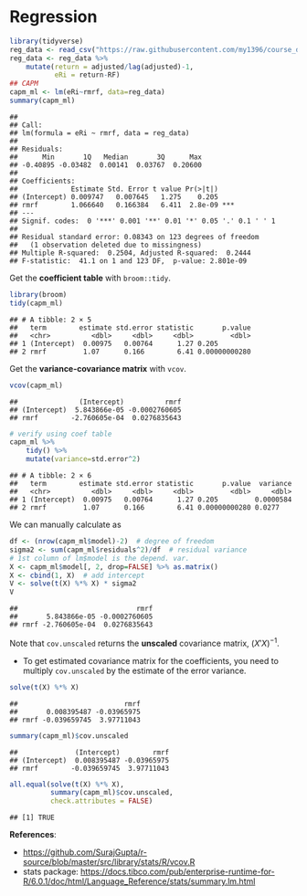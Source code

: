 # Regression


```r
library(tidyverse)
reg_data <- read_csv("https://raw.githubusercontent.com/my1396/course_dataset/refs/heads/main/META_monthly_factor_model_2014-2024.csv")
reg_data <- reg_data %>% 
    mutate(return = adjusted/lag(adjusted)-1,
           eRi = return-RF)
## CAPM
capm_ml <- lm(eRi~rmrf, data=reg_data)
summary(capm_ml)
```

```
## 
## Call:
## lm(formula = eRi ~ rmrf, data = reg_data)
## 
## Residuals:
##      Min       1Q   Median       3Q      Max 
## -0.40895 -0.03482  0.00141  0.03767  0.20600 
## 
## Coefficients:
##             Estimate Std. Error t value Pr(>|t|)    
## (Intercept) 0.009747   0.007645   1.275    0.205    
## rmrf        1.066640   0.166384   6.411  2.8e-09 ***
## ---
## Signif. codes:  0 '***' 0.001 '**' 0.01 '*' 0.05 '.' 0.1 ' ' 1
## 
## Residual standard error: 0.08343 on 123 degrees of freedom
##   (1 observation deleted due to missingness)
## Multiple R-squared:  0.2504,	Adjusted R-squared:  0.2444 
## F-statistic:  41.1 on 1 and 123 DF,  p-value: 2.801e-09
```

Get the **coefficient table** with `broom::tidy`.


```r
library(broom)
tidy(capm_ml)
```

```
## # A tibble: 2 × 5
##   term        estimate std.error statistic       p.value
##   <chr>          <dbl>     <dbl>     <dbl>         <dbl>
## 1 (Intercept)  0.00975   0.00764      1.27 0.205        
## 2 rmrf         1.07      0.166        6.41 0.00000000280
```


Get the **variance-covariance matrix** with `vcov`.


```r
vcov(capm_ml)
```

```
##               (Intercept)          rmrf
## (Intercept)  5.843866e-05 -0.0002760605
## rmrf        -2.760605e-04  0.0276835643
```

```r
# verify using coef table
capm_ml %>% 
    tidy() %>% 
    mutate(variance=std.error^2)
```

```
## # A tibble: 2 × 6
##   term        estimate std.error statistic       p.value  variance
##   <chr>          <dbl>     <dbl>     <dbl>         <dbl>     <dbl>
## 1 (Intercept)  0.00975   0.00764      1.27 0.205         0.0000584
## 2 rmrf         1.07      0.166        6.41 0.00000000280 0.0277
```


We can manually calculate as

```r
df <- (nrow(capm_ml$model)-2)  # degree of freedom
sigma2 <- sum(capm_ml$residuals^2)/df  # residual variance
# 1st column of lm$model is the depend. var.
X <- capm_ml$model[, 2, drop=FALSE] %>% as.matrix()
X <- cbind(1, X)  # add intercept
V <- solve(t(X) %*% X) * sigma2
V
```

```
##                             rmrf
##       5.843866e-05 -0.0002760605
## rmrf -2.760605e-04  0.0276835643
```


Note that `cov.unscaled` returns the **unscaled** covariance matrix, $(X'X)^{-1}$. 

- To get estimated covariance matrix for the coefficients, you need to multiply `cov.unscaled` by the estimate of the error variance.


```r
solve(t(X) %*% X)
```

```
##                          rmrf
##       0.008395487 -0.03965975
## rmrf -0.039659745  3.97711043
```

```r
summary(capm_ml)$cov.unscaled
```

```
##              (Intercept)        rmrf
## (Intercept)  0.008395487 -0.03965975
## rmrf        -0.039659745  3.97711043
```

```r
all.equal(solve(t(X) %*% X), 
          summary(capm_ml)$cov.unscaled, 
          check.attributes = FALSE)
```

```
## [1] TRUE
```


**References**:

- <https://github.com/SurajGupta/r-source/blob/master/src/library/stats/R/vcov.R>
- stats package: <https://docs.tibco.com/pub/enterprise-runtime-for-R/6.0.1/doc/html/Language_Reference/stats/summary.lm.html>






